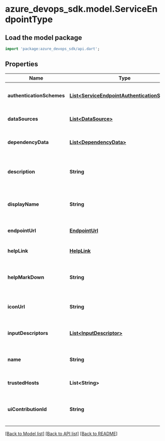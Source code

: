 # azure_devops_sdk.model.ServiceEndpointType

## Load the model package
```dart
import 'package:azure_devops_sdk/api.dart';
```

## Properties
Name | Type | Description | Notes
------------ | ------------- | ------------- | -------------
**authenticationSchemes** | [**List&lt;ServiceEndpointAuthenticationScheme&gt;**](ServiceEndpointAuthenticationScheme.md) | Authentication scheme of service endpoint type. | [optional] [default to []]
**dataSources** | [**List&lt;DataSource&gt;**](DataSource.md) | Data sources of service endpoint type. | [optional] [default to []]
**dependencyData** | [**List&lt;DependencyData&gt;**](DependencyData.md) | Dependency data of service endpoint type. | [optional] [default to []]
**description** | **String** | Gets or sets the description of service endpoint type. | [optional] [default to null]
**displayName** | **String** | Gets or sets the display name of service endpoint type. | [optional] [default to null]
**endpointUrl** | [**EndpointUrl**](EndpointUrl.md) |  | [optional] [default to null]
**helpLink** | [**HelpLink**](HelpLink.md) |  | [optional] [default to null]
**helpMarkDown** | **String** | Gets or sets the help text shown at the endpoint create dialog. | [optional] [default to null]
**iconUrl** | **String** | Gets or sets the icon url of service endpoint type. | [optional] [default to null]
**inputDescriptors** | [**List&lt;InputDescriptor&gt;**](InputDescriptor.md) | Input descriptor of service endpoint type. | [optional] [default to []]
**name** | **String** | Gets or sets the name of service endpoint type. | [optional] [default to null]
**trustedHosts** | **List&lt;String&gt;** | Trusted hosts of a service endpoint type. | [optional] [default to []]
**uiContributionId** | **String** | Gets or sets the ui contribution id of service endpoint type. | [optional] [default to null]

[[Back to Model list]](../README.md#documentation-for-models) [[Back to API list]](../README.md#documentation-for-api-endpoints) [[Back to README]](../README.md)


